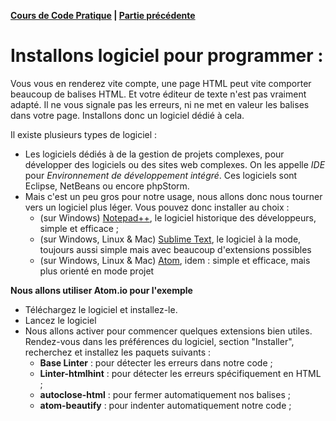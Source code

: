 **[Cours de Code Pratique](../README.md) | [Partie précédente](../decouvrir-html/README.md)**

# Installons logiciel pour programmer :
Vous vous en renderez vite compte, une page HTML peut vite comporter beaucoup de balises HTML. Et votre éditeur de texte 
n'est pas vraiment adapté. Il ne vous signale pas les erreurs, ni ne met en valeur les balises dans votre page. Installons 
donc un logiciel dédié à cela.

Il existe plusieurs types de logiciel :
- Les logiciels dédiés à de la gestion de projets complexes, pour développer des logiciels ou des sites web complexes.
On les appelle *IDE* pour *Environnement de développement intégré*. Ces logiciels sont Eclipse, NetBeans ou encore phpStorm.
- Mais c'est un peu gros pour notre usage, nous allons donc nous tourner vers un logiciel plus léger. Vous pouvez donc 
installer au choix :
    - (sur Windows) [Notepad++](https://notepad-plus-plus.org/), le logiciel historique des développeurs, simple et efficace ;
    - (sur Windows, Linux & Mac) [Sublime Text](https://www.sublimetext.com/), le logiciel à la mode, toujours aussi simple mais avec
    beaucoup d'extensions possibles
    - (sur Windows, Linux & Mac) [Atom](https://atom.io/), idem : simple et efficace, mais plus orienté en mode projet
    
**Nous allons utiliser Atom.io pour l'exemple**
- Téléchargez le logiciel et installez-le.
- Lancez le logiciel
- Nous allons activer pour commencer quelques extensions bien utiles. Rendez-vous dans les préférences du 
logiciel, section "Installer", recherchez et installez les paquets suivants :
    - **Base Linter** : pour détecter les erreurs dans notre code ;
    - **Linter-htmlhint** : pour détecter les erreurs spécifiquement en HTML ;
    - **autoclose-html** : pour fermer automatiquement nos balises ;
    - **atom-beautify** : pour indenter automatiquement notre code ;